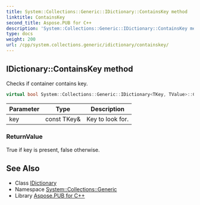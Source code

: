 ```yaml
---
title: System::Collections::Generic::IDictionary::ContainsKey method
linktitle: ContainsKey
second_title: Aspose.PUB for C++
description: 'System::Collections::Generic::IDictionary::ContainsKey method. Checks if container contains key in C++.'
type: docs
weight: 200
url: /cpp/system.collections.generic/idictionary/containskey/
---
```

## IDictionary::ContainsKey method


Checks if container contains key.

```cpp
virtual bool System::Collections::Generic::IDictionary<TKey, TValue>::ContainsKey(const TKey &key) const =0
```


| Parameter | Type | Description |
| --- | --- | --- |
| key | const TKey\& | Key to look for. |

### ReturnValue

True if key is present, false otherwise.

## See Also

* Class [IDictionary](../)
* Namespace [System::Collections::Generic](../../)
* Library [Aspose.PUB for C++](../../../)
